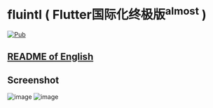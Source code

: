 # fluintl ( Flutter国际化终极版<sup>almost</sup> )

[![Pub](https://img.shields.io/pub/v/fluintl.svg?style=flat-square)](https://pub.dartlang.org/packages/fluintl)

## [README of English][readme-en]


## Screenshot
![image](https://github.com/Sky24n/LDocuments/blob/master/screenshot/2018-10-12_00_57_58.gif)
![image](https://github.com/Sky24n/LDocuments/blob/master/screenshot/2018-10-12_00_58_49.gif)



[readme]: https://github.com/Sky24n/fluintl
[readme-en]: https://github.com/Sky24n/fluintl/blob/master/README-EN.md




